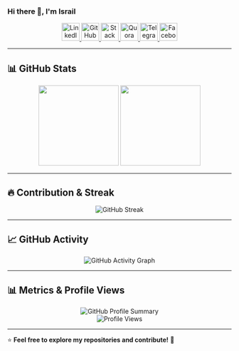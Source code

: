 ### Hi there 👋, I'm Israil  

<p align="center">
  <a href="https://www.linkedin.com/in/israil445/">
    <img src="https://cdn-icons-png.flaticon.com/512/145/145807.png" alt="LinkedIn" height="40">
  </a>
  <a href="https://github.com/Israil445">
    <img src="https://cdn-icons-png.flaticon.com/512/733/733553.png" alt="GitHub" height="40">
  </a>
  <a href="https://stackoverflow.com/users/19773027/israil">
    <img src="https://cdn-icons-png.flaticon.com/512/2111/2111628.png" alt="Stack Overflow" height="40">
  </a>
  <a href="https://www.quora.com/profile/Md-Israil-Hosen-2">
    <img src="https://cdn-icons-png.flaticon.com/512/4494/4494531.png" alt="Quora" height="40">
  </a>
  <a href="https://t.me/Israil445">
    <img src="https://cdn-icons-png.flaticon.com/512/2111/2111646.png" alt="Telegram" height="40">
  </a>
  <a href="https://www.facebook.com/md.israilhosen.927">
    <img src="https://cdn-icons-png.flaticon.com/512/3670/3670124.png" alt="Facebook" height="40">
  </a>
</p>

---

## 📊 GitHub Stats  

<p align="center">
  <img height="180px" src="https://github-readme-stats.vercel.app/api?username=Israil445&show_icons=true&hide_title=true&hide_border=true&theme=tokyonight&count_private=true" />
  <img height="180px" src="https://github-readme-stats.vercel.app/api/top-langs/?username=Israil445&layout=compact&hide_title=true&hide_border=true&theme=tokyonight&count_private=true" />
</p>

---

## 🔥 Contribution & Streak  

<p align="center">
  <img src="https://github-readme-streak-stats.herokuapp.com/?user=Israil445&theme=nightowl&fire=pink&currStreakNum=2FD3EB&sideLabels=F00" alt="GitHub Streak" />
</p>

---

## 📈 GitHub Activity  

<p align="center">
  <img src="https://github-readme-activity-graph.vercel.app/graph?username=Israil445&theme=react-dark&hide_border=true&area=true" alt="GitHub Activity Graph" />
</p>

---

## 📊 Metrics & Profile Views  

<p align="center">
  <img src="https://github-profile-summary-cards.vercel.app/api/cards/profile-details?username=Israil445&theme=tokyonight" alt="GitHub Profile Summary" />
  <br>
  <img src="https://komarev.com/ghpvc/?username=Israil445&label=Profile%20Views&color=blue&style=flat" alt="Profile Views" />
</p>

---

⭐ **Feel free to explore my repositories and contribute!** 🚀  
